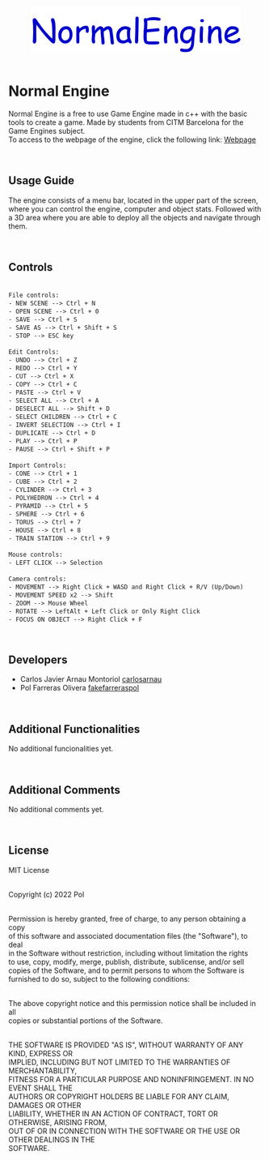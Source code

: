 <p align="center">
  <img width="417" height="91" src="https://github.com/fakefarreraspol/NormalEngine/blob/main/docs/NormalEngine_logo.png"> <br />

<br>


# Normal Engine
Normal Engine is a free to use Game Engine made in c++ with the basic tools to create a game. Made by students from CITM Barcelona for the Game Engines subject. <br />
To access to the webpage of the engine, click the following link: [Webpage](https://fakefarreraspol.github.io/NormalEngine/)

<br>


## Usage Guide
The engine consists of a menu bar, located in the upper part of the screen, where you can control the engine, computer and object stats. Followed with a 3D area where you are able to deploy all the objects and navigate through them.

<br>


## Controls
~~~~~~~~~~~~~~~

File controls:
- NEW SCENE --> Ctrl + N
- OPEN SCENE --> Ctrl + 0
- SAVE --> Ctrl + S
- SAVE AS --> Ctrl + Shift + S
- STOP --> ESC key

Edit Controls:
- UNDO --> Ctrl + Z
- REDO --> Ctrl + Y
- CUT --> Ctrl + X
- COPY --> Ctrl + C
- PASTE --> Ctrl + V
- SELECT ALL --> Ctrl + A
- DESELECT ALL --> Shift + D
- SELECT CHILDREN --> Ctrl + C
- INVERT SELECTION --> Ctrl + I
- DUPLICATE --> Ctrl + D
- PLAY --> Ctrl + P
- PAUSE --> Ctrl + Shift + P

Import Controls:
- CONE --> Ctrl + 1
- CUBE --> Ctrl + 2
- CYLINDER --> Ctrl + 3
- POLYHEDRON --> Ctrl + 4
- PYRAMID --> Ctrl + 5
- SPHERE --> Ctrl + 6
- TORUS --> Ctrl + 7
- HOUSE --> Ctrl + 8
- TRAIN STATION --> Ctrl + 9

Mouse controls:
- LEFT CLICK --> Selection

Camera controls:
- MOVEMENT --> Right Click + WASD and Right Click + R/V (Up/Down)
- MOVEMENT SPEED x2 --> Shift
- ZOOM --> Mouse Wheel
- ROTATE --> LeftAlt + Left Click or Only Right Click
- FOCUS ON OBJECT --> Right Click + F

~~~~~~~~~~~~~~~

<br>


## Developers
- Carlos Javier Arnau Montoriol [carlosarnau](https://github.com/carlosarnau) <br />
- Pol Farreras Olivera [fakefarreraspol](https://github.com/fakefarreraspol) <br />

<br>

## Additional Functionalities
No additional funcionalities yet.

<br>


## Additional Comments
No additional comments yet.

<br>


## License
MIT License <br /> <br />

Copyright (c) 2022 Pol  <br /> <br />

Permission is hereby granted, free of charge, to any person obtaining a copy <br />
of this software and associated documentation files (the "Software"), to deal <br />
in the Software without restriction, including without limitation the rights <br />
to use, copy, modify, merge, publish, distribute, sublicense, and/or sell <br />
copies of the Software, and to permit persons to whom the Software is <br />
furnished to do so, subject to the following conditions: <br /> <br />

The above copyright notice and this permission notice shall be included in all <br />
copies or substantial portions of the Software. <br /> <br /> 

THE SOFTWARE IS PROVIDED "AS IS", WITHOUT WARRANTY OF ANY KIND, EXPRESS OR <br />
IMPLIED, INCLUDING BUT NOT LIMITED TO THE WARRANTIES OF MERCHANTABILITY, <br />
FITNESS FOR A PARTICULAR PURPOSE AND NONINFRINGEMENT. IN NO EVENT SHALL THE <br />
AUTHORS OR COPYRIGHT HOLDERS BE LIABLE FOR ANY CLAIM, DAMAGES OR OTHER <br />
LIABILITY, WHETHER IN AN ACTION OF CONTRACT, TORT OR OTHERWISE, ARISING FROM, <br />
OUT OF OR IN CONNECTION WITH THE SOFTWARE OR THE USE OR OTHER DEALINGS IN THE <br />
SOFTWARE. <br />
